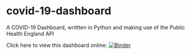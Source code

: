 # covid-19-dashboard
A COVID-19 Dashboard, writtten in Python and making use of the Public Health England API

Click here to view this dashboard online:
[![Binder](https://mybinder.org/badge_logo.svg)](https://mybinder.org/v2/gh/joericook/covid-19-dashboard/main?urlpath=%2Fvoila%2Frender%2FCOVID_19_Dashboard.ipynb)
